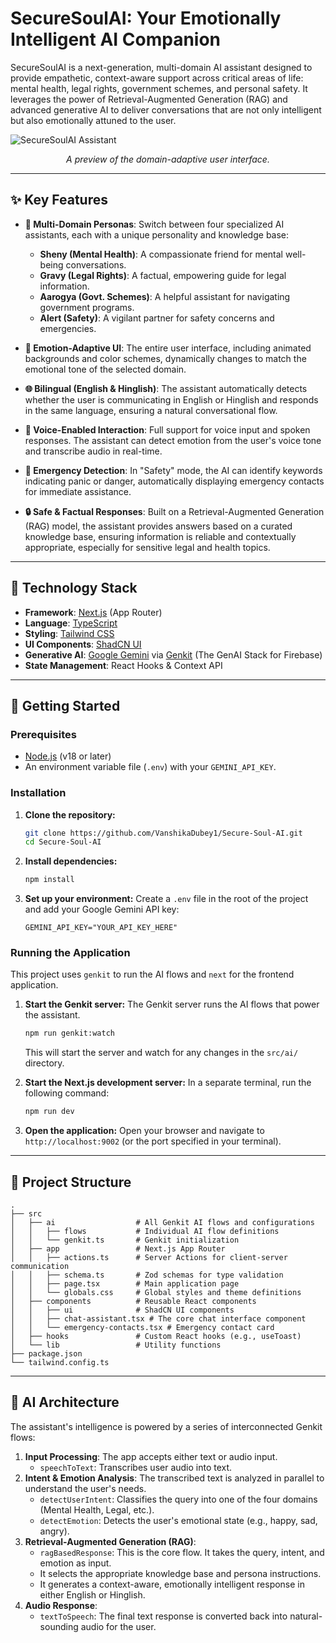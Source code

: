 # SecureSoulAI: Your Emotionally Intelligent AI Companion

SecureSoulAI is a next-generation, multi-domain AI assistant designed to provide empathetic, context-aware support across critical areas of life: mental health, legal rights, government schemes, and personal safety. It leverages the power of Retrieval-Augmented Generation (RAG) and advanced generative AI to deliver conversations that are not only intelligent but also emotionally attuned to the user.

![SecureSoulAI Assistant](https://placehold.co/800x400.png?text=SecureSoulAI+Interface)
*<p align="center">A preview of the domain-adaptive user interface.</p>*

---

## ✨ Key Features

- **🧠 Multi-Domain Personas**: Switch between four specialized AI assistants, each with a unique personality and knowledge base:
  - **Sheny (Mental Health)**: A compassionate friend for mental well-being conversations.
  - **Gravy (Legal Rights)**: A factual, empowering guide for legal information.
  - **Aarogya (Govt. Schemes)**: A helpful assistant for navigating government programs.
  - **Alert (Safety)**: A vigilant partner for safety concerns and emergencies.

- **🎨 Emotion-Adaptive UI**: The entire user interface, including animated backgrounds and color schemes, dynamically changes to match the emotional tone of the selected domain.

- **🌐 Bilingual (English & Hinglish)**: The assistant automatically detects whether the user is communicating in English or Hinglish and responds in the same language, ensuring a natural conversational flow.

- **🎤 Voice-Enabled Interaction**: Full support for voice input and spoken responses. The assistant can detect emotion from the user's voice tone and transcribe audio in real-time.

- **🚨 Emergency Detection**: In "Safety" mode, the AI can identify keywords indicating panic or danger, automatically displaying emergency contacts for immediate assistance.

- **🔒 Safe & Factual Responses**: Built on a Retrieval-Augmented Generation (RAG) model, the assistant provides answers based on a curated knowledge base, ensuring information is reliable and contextually appropriate, especially for sensitive legal and health topics.

---

## 🚀 Technology Stack

- **Framework**: [Next.js](https://nextjs.org/) (App Router)
- **Language**: [TypeScript](https://www.typescriptlang.org/)
- **Styling**: [Tailwind CSS](https://tailwindcss.com/)
- **UI Components**: [ShadCN UI](https://ui.shadcn.com/)
- **Generative AI**: [Google Gemini](https://deepmind.google/technologies/gemini/) via [Genkit](https://firebase.google.com/docs/genkit) (The GenAI Stack for Firebase)
- **State Management**: React Hooks & Context API

---

## 🔧 Getting Started

### Prerequisites

- [Node.js](https://nodejs.org/en/) (v18 or later)
- An environment variable file (`.env`) with your `GEMINI_API_KEY`.

### Installation

1. **Clone the repository:**
   ```bash
   git clone https://github.com/VanshikaDubey1/Secure-Soul-AI.git
   cd Secure-Soul-AI
   ```

2. **Install dependencies:**
   ```bash
   npm install
   ```

3. **Set up your environment:**
   Create a `.env` file in the root of the project and add your Google Gemini API key:
   ```
   GEMINI_API_KEY="YOUR_API_KEY_HERE"
   ```

### Running the Application

This project uses `genkit` to run the AI flows and `next` for the frontend application.

1. **Start the Genkit server:**
   The Genkit server runs the AI flows that power the assistant.
   ```bash
   npm run genkit:watch
   ```
   This will start the server and watch for any changes in the `src/ai/` directory.

2. **Start the Next.js development server:**
   In a separate terminal, run the following command:
   ```bash
   npm run dev
   ```

3. **Open the application:**
   Open your browser and navigate to `http://localhost:9002` (or the port specified in your terminal).

---

## 📁 Project Structure

```
.
├── src
│   ├── ai                  # All Genkit AI flows and configurations
│   │   ├── flows           # Individual AI flow definitions
│   │   └── genkit.ts       # Genkit initialization
│   ├── app                 # Next.js App Router
│   │   ├── actions.ts      # Server Actions for client-server communication
│   │   ├── schema.ts       # Zod schemas for type validation
│   │   ├── page.tsx        # Main application page
│   │   └── globals.css     # Global styles and theme definitions
│   ├── components          # Reusable React components
│   │   ├── ui              # ShadCN UI components
│   │   ├── chat-assistant.tsx # The core chat interface component
│   │   └── emergency-contacts.tsx # Emergency contact card
│   ├── hooks               # Custom React hooks (e.g., useToast)
│   └── lib                 # Utility functions
├── package.json
└── tailwind.config.ts
```

---

## 🤖 AI Architecture

The assistant's intelligence is powered by a series of interconnected Genkit flows:

1.  **Input Processing**: The app accepts either text or audio input.
    -   `speechToText`: Transcribes user audio into text.
2.  **Intent & Emotion Analysis**: The transcribed text is analyzed in parallel to understand the user's needs.
    -   `detectUserIntent`: Classifies the query into one of the four domains (Mental Health, Legal, etc.).
    -   `detectEmotion`: Detects the user's emotional state (e.g., happy, sad, angry).
3.  **Retrieval-Augmented Generation (RAG)**:
    -   `ragBasedResponse`: This is the core flow. It takes the query, intent, and emotion as input.
    -   It selects the appropriate knowledge base and persona instructions.
    -   It generates a context-aware, emotionally intelligent response in either English or Hinglish.
4.  **Audio Response**:
    -   `textToSpeech`: The final text response is converted back into natural-sounding audio for the user.
```